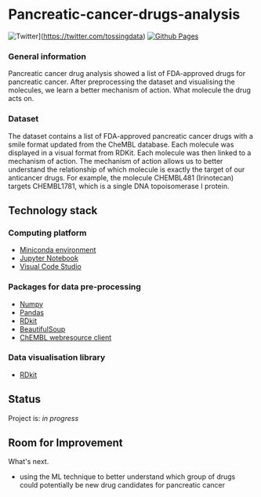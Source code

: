 # Pancreatic-cancer-drugs-analysis

![Twitter](https://img.shields.io/twitter/url/https/twitter.com/tossingdata.svg?style=social&label=Follow%20%40tossingdata)](https://twitter.com/tossingdata)
[![Github Pages](https://img.shields.io/badge/github%20pages-121013?style=for-the-badge&logo=github&logoColor=white)](https://github.com/MSI17819)

### General information
Pancreatic cancer drug analysis showed a list of FDA-approved drugs for pancreatic cancer. After preprocessing the dataset and visualising the molecules, we learn a better mechanism of action. What molecule the drug acts on.

### Dataset
The dataset contains a list of FDA-approved pancreatic cancer drugs with a smile format updated from the CheMBL database. Each molecule was displayed in a visual format from RDKit. Each molecule was then linked to a mechanism of action. The mechanism of action allows us to better understand the relationship of which molecule is exactly the target of our anticancer drugs. For example, the molecule CHEMBL481 (Irinotecan) targets CHEMBL1781, which is a single DNA topoisomerase I protein.

## Technology stack

### Computing platform
- [Miniconda environment](https://docs.conda.io/en/latest/miniconda.html)
- [Jupyter Notebook](https://jupyter.org/)
- [Visual Code Studio](https://code.visualstudio.com/)

### Packages for data pre-processing
- [Numpy](https://numpy.org/)
- [Pandas](https://numpy.org/)
- [RDkit](https://www.rdkit.org/)
- [BeautifulSoup](https://www.crummy.com/software/BeautifulSoup/bs4/doc/)
- [ChEMBL webresource client]([https://github.com/znstrider/highlight_text](https://github.com/chembl/chembl_webresource_client))

### Data visualisation library
- [RDkit](https://www.rdkit.org/)

## Status

Project is: _in progress_

## Room for Improvement

What's next.

- using the ML technique to better understand which group of drugs could potentially be new drug candidates for pancreatic cancer
